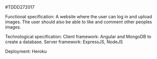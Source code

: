 #TDDD272017

Functional specification:
A website where the user can log in and upload images. The user should also be able to like and comment
other peoples images. 


Technological specification:
Client framework: Angular and MongoDB to create a database. 
Server framework: ExpressJS, NodeJS

Deployment: Heroku


